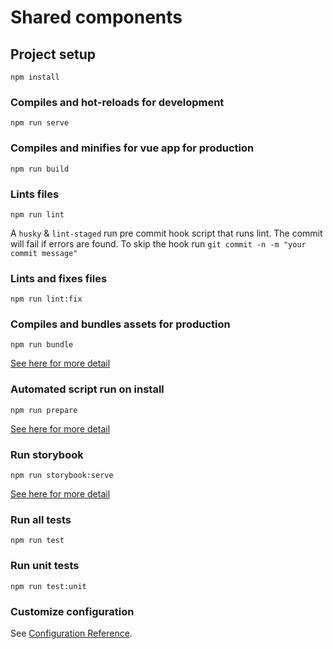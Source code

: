 # Shared components

## Project setup
```
npm install
```

### Compiles and hot-reloads for development
```
npm run serve
```

### Compiles and minifies for vue app for production
```
npm run build
```

### Lints files
```
npm run lint
```
A `husky` & `lint-staged` run pre commit hook script that runs lint. The commit will fail if errors are found. To skip the hook run `git commit -n -m "your commit message"`

### Lints and fixes files
```
npm run lint:fix
```

### Compiles and bundles assets for production
```
npm run bundle
```
[See here for more detail](docs/BUNDLE.md)

### Automated script run on install
```
npm run prepare
```
[See here for more detail](docs/BUNDLE.md)

### Run storybook
```
npm run storybook:serve
```
[See here for more detail](docs/STORYBOOK.md)

### Run all tests
```
npm run test
```

### Run unit tests
```
npm run test:unit
```


### Customize configuration
See [Configuration Reference](https://cli.vuejs.org/config/).
